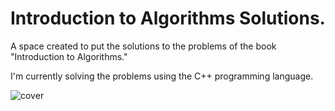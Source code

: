 # Introduction to Algorithms Solutions.
A space created to put the solutions to the problems of the book "Introduction to Algorithms."

I'm currently solving the problems using the C++ programming language.

![cover](https://user-images.githubusercontent.com/110704998/187052884-58ea1423-7b1d-4674-84fb-d35a80564c7f.PNG)
